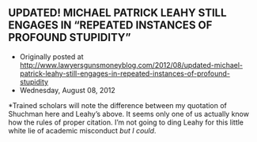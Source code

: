 ## UPDATED! MICHAEL PATRICK LEAHY STILL ENGAGES IN “REPEATED INSTANCES OF PROFOUND STUPIDITY”

 * Originally posted at http://www.lawyersgunsmoneyblog.com/2012/08/updated-michael-patrick-leahy-still-engages-in-repeated-instances-of-profound-stupidity
 * Wednesday, August 08, 2012

\*Trained scholars will note the difference between my quotation of Shuchman here and Leahy’s above. It seems only one of us actually know how the rules of proper citation. I’m not going to ding Leahy for this little white lie of academic misconduct _but I could_.